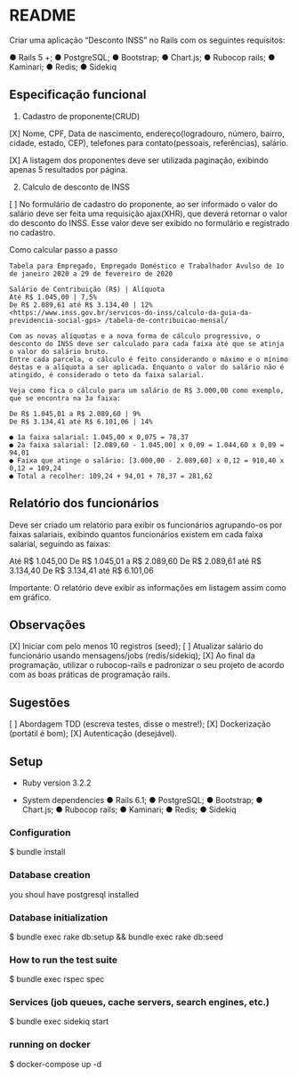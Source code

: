 # README

Criar uma aplicação “Desconto INSS” no Rails com os seguintes requisitos:

● Rails 5 +;
● PostgreSQL;
● Bootstrap;
● Chart.js;
● Rubocop rails;
● Kaminari;
● Redis;
● Sidekiq

## Especificação funcional

1. Cadastro de proponente(CRUD)

  [X] Nome, CPF, Data de nascimento, endereço(logradouro, número, bairro, cidade, estado, CEP), telefones para contato(pessoais, referências), salário.

  [X] A listagem dos proponentes deve ser utilizada paginação, exibindo apenas 5 resultados por página.

2. Calculo de desconto de INSS

  [ ] No formulário de cadastro do proponente, ao ser informado o valor do salário deve ser feita uma requisição ajax(XHR), que deverá retornar o valor do desconto do INSS. Esse valor deve ser exibido no formulário e registrado no cadastro.

  Como calcular passo a passo

    Tabela para Empregado, Empregado Doméstico e Trabalhador Avulso de 1o de janeiro 2020 a 29 de fevereiro de 2020

    Salário de Contribuição (R$) | Alíquota
    Até R$ 1.045,00 | 7,5%
    De R$ 2.089,61 até R$ 3.134,40 | 12%
    <https://www.inss.gov.br/servicos-do-inss/calculo-da-guia-da-previdencia-social-gps> /tabela-de-contribuicao-mensal/

    Com as novas alíquotas e a nova forma de cálculo progressivo, o desconto do INSS deve ser calculado para cada faixa até que se atinja o valor do salário bruto.
    Entre cada parcela, o cálculo é feito considerando o máximo e o mínimo destas e a alíquota a ser aplicada. Enquanto o valor do salário não é atingido, é considerado o teto da faixa salarial.

    Veja como fica o cálculo para um salário de R$ 3.000,00 como exemplo, que se encontra na 3a faixa:

    De R$ 1.045,01 a R$ 2.089,60 | 9%
    De R$ 3.134,41 até R$ 6.101,06 | 14%

    ● 1a faixa salarial: 1.045,00 x 0,075 = 78,37
    ● 2a faixa salarial: [2.089,60 - 1.045,00] x 0,09 = 1.044,60 x 0,09 = 94,01
    ● Faixa que atinge o salário: [3.000,00 - 2.089,60] x 0,12 = 910,40 x 0,12 = 109,24
    ● Total a recolher: 109,24 + 94,01 + 78,37 = 281,62

## Relatório dos funcionários

  Deve ser criado um relatório para exibir os funcionários agrupando-os por faixas salariais, exibindo quantos funcionários existem em cada faixa salarial, seguindo as faixas:

  Até R$ 1.045,00
  De R$ 1.045,01 a R$ 2.089,60
  De R$ 2.089,61 até R$ 3.134,40
  De R$ 3.134,41 até R$ 6.101,06

  Importante: O relatório deve exibir as informações em listagem assim como em gráfico.

## Observações

[X] Iniciar com pelo menos 10 registros (seed);
[ ] Atualizar salário do funcionário usando mensagens/jobs (redis/sidekiq);
[X] Ao final da programação, utilizar o rubocop-rails e padronizar o seu projeto de acordo com as boas práticas de programação rails.

## Sugestões

[ ] Abordagem TDD (escreva testes, disse o mestre!);
[X] Dockerização (portátil é bom);
[X] Autenticação (desejável).

## Setup

* Ruby version
3.2.2

* System dependencies
● Rails 6.1;
● PostgreSQL;
● Bootstrap;
● Chart.js;
● Rubocop rails;
● Kaminari;
● Redis;
● Sidekiq

### Configuration

$ bundle install

### Database creation

you shoul have postgresql installed

### Database initialization

$ bundle exec rake db:setup && bundle exec rake db:seed

### How to run the test suite

$ bundle exec rspec spec

### Services (job queues, cache servers, search engines, etc.)

$ bundle exec sidekiq start

### running on docker

$ docker-compose up -d
